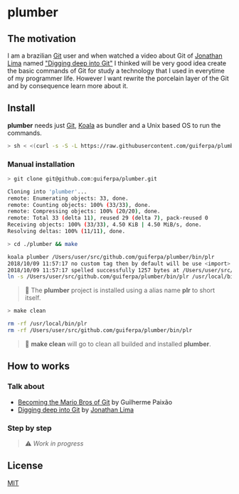 # plumber

## The motivation
I am a brazilian [Git](https://git-scm.com) user and when watched a video about Git of [Jonathan Lima](https://github.com/greenboxal) named ["Digging deep into Git"](https://www.youtube.com/watch?v=H2j7e81J798) I thinked will be very good idea create the basic commands of Git for study a technology that I used in everytime of my programmer life. However I want rewrite the porcelain layer of the Git and by consequence learn more about it.

## Install

**plumber** needs just [Git](https://git-scm.com), [Koala](https://github.com/guiferpa/koala) as bundler and a Unix based OS to run the commands.

```sh
> sh < <(curl -s -S -L https://raw.githubusercontent.com/guiferpa/plumber/master/tools/installer.sh)
```

### Manual installation
```sh
> git clone git@github.com:guiferpa/plumber.git

Cloning into 'plumber'...
remote: Enumerating objects: 33, done.
remote: Counting objects: 100% (33/33), done.
remote: Compressing objects: 100% (20/20), done.
remote: Total 33 (delta 11), reused 29 (delta 7), pack-reused 0
Receiving objects: 100% (33/33), 4.50 KiB | 4.50 MiB/s, done.
Resolving deltas: 100% (11/11), done.
```
```sh
> cd ./plumber && make

koala plumber /Users/user/src/github.com/guiferpa/plumber/bin/plr
2018/10/09 11:57:17 no custom tag then by default will be use <import> as tag
2018/10/09 11:57:17 spelled successfully 1257 bytes at /Users/user/src/github.com/guiferpa/plumber/bin/plr
ln -s /Users/user/src/github.com/guiferpa/plumber/bin/plr /usr/local/bin/plr
```
> :triangular_flag_on_post: The **plumber** project is installed using a alias name **plr** to short itself.

```sh
> make clean

rm -rf /usr/local/bin/plr
rm -rf /Users/user/src/github.com/guiferpa/plumber/bin/plr
```
> :triangular_flag_on_post: **make clean** will go to clean all builded and installed **plumber**.

## How to works

### Talk about
- [Becoming the Mario Bros of Git](https://speakerdeck.com/guiferpa/becoming-the-mario-bros-of-git) by Guilherme Paixão
-  [Digging deep into Git](https://www.youtube.com/watch?v=H2j7e81J798) by [Jonathan Lima](https://github.com/greenboxal)

### Step by step
> :warning: _Work in progress_

## License
[MIT](https://github.com/guiferpa/plumber/blob/master/LICENSE)
